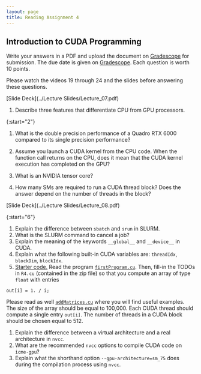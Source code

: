 ```yaml
---
layout: page
title: Reading Assignment 4
---
```


## Introduction to CUDA Programming

Write your answers in a PDF and upload the document on [Gradescope](https://www.gradescope.com/courses/258024) for submission. The due date is given on [Gradescope](https://www.gradescope.com/courses/258024). Each question is worth 10 points. 

Please watch the videos 19 through 24 and the slides before answering these questions.

<!-- [Starter code](../Code/ra3.zip) for all the questions. -->

[Slide Deck](../Lecture Slides/Lecture_07.pdf)

1. Describe three features that differentiate CPU from GPU processors.

<!-- 1. CPU cores are more complex than GPU cores
1. GPU have a lot more cores
1. CPU cache are much larger
1. CPUs typically have an L3 cache
1. The control on a CPU is more complex than on a GPU -->

{:start="2"}
1. What is the double precision performance of a Quadro RTX 6000 compared to its single precision performance?

1. Assume you launch a CUDA kernel from the CPU code. When the function call returns on the CPU, does it mean that the CUDA kernel execution has completed on the GPU?

1. What is an NVIDIA tensor core?

1. How many SMs are required to run a CUDA thread block? Does the answer depend on the number of threads in the block?

[Slide Deck](../Lecture Slides/Lecture_08.pdf)

{:start="6"}
1. Explain the difference between `sbatch` and `srun` in SLURM.
1. What is the SLURM command to cancel a job?
1. Explain the meaning of the keywords `__global__` and `__device__` in CUDA.
1. Explain what the following built-in CUDA variables are: `threadIdx`, `blockDim`, `blockIdx`.
1. [Starter code.](../Code/ra4.zip) Read the program [`firstProgram.cu`](https://github.com/EricDarve/cme213-spring-2021/blob/main/Code/Lecture_08/firstProgram.cu). Then, fill-in the TODOs in `R4.cu` (contained in the zip file) so that you compute an array of type `float` with entries
```
out[i] = 1. / i;
```
Please read as well [`addMatrices.cu`](https://github.com/EricDarve/cme213-spring-2021/blob/main/Code/Lecture_08/addMatrices.cu) where you will find useful examples. The size of the array should be equal to 100,000. Each CUDA thread should compute a single entry `out[i]`. The number of threads in a CUDA block should be chosen equal to 512.
1. Explain the difference between a virtual architecture and a real architecture in `nvcc`.
1. What are the recommended `nvcc` options to compile CUDA code on `icme-gpu`?
1. Explain what the shorthand option `--gpu-architecture=sm_75` does during the compilation process using `nvcc`.